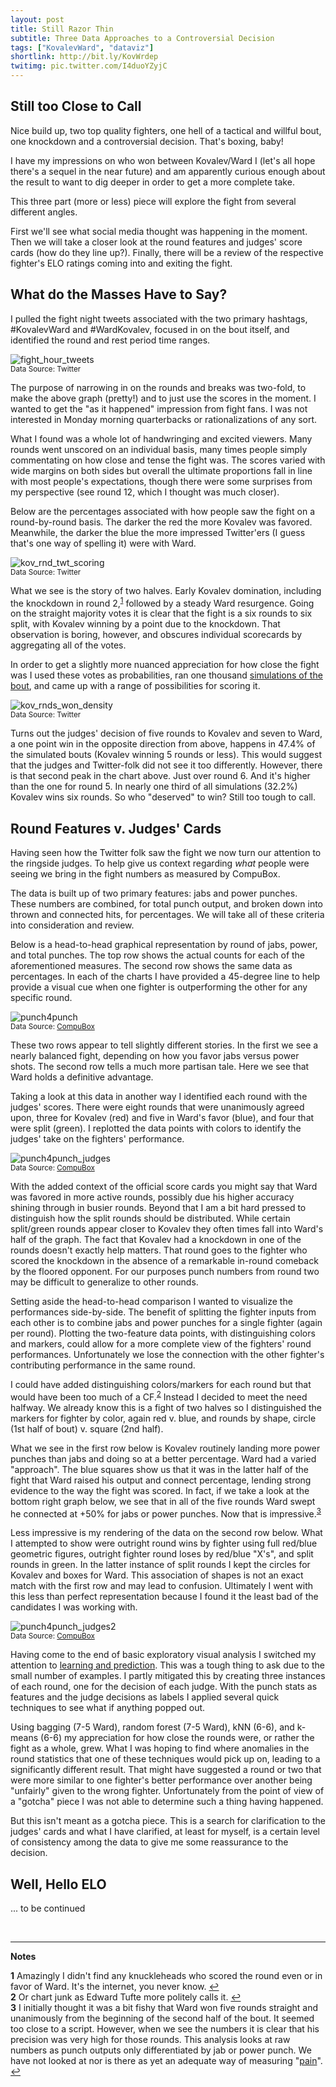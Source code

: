 ```yaml
---
layout: post
title: Still Razor Thin
subtitle: Three Data Approaches to a Controversial Decision
tags: ["KovalevWard", "dataviz"]
shortlink: http://bit.ly/KovWrdep
twitimg: pic.twitter.com/I4duoYZyjC
---
```


## Still too Close to Call

Nice build up, two top quality fighters, one hell of a tactical and willful bout, one knockdown and a controversial decision. That's boxing, baby!

I have my impressions on who won between Kovalev/Ward I (let's all hope there's a sequel in the near future) and am apparently curious enough about the result to want to dig deeper in order to get a more complete take.

This three part (more or less) piece will explore the fight from several different angles. 

First we'll see what social media thought was happening in the moment. Then we will take a closer look at the round features and judges' score cards (how do they line up?). Finally, there will be a review of the respective fighter's ELO ratings coming into and exiting the fight. 

## What do the Masses Have to Say?

I pulled the fight night tweets associated with the two primary hashtags, #KovalevWard and #WardKovalev, focused in on the bout itself, and identified the round and rest period time ranges.

<img src="/gallery/2016/boxing/kov-ward/fight_hour_tweets.PNG" alt="fight_hour_tweets" /><br>
<sub>Data Source: Twitter</sub>

The purpose of narrowing in on the rounds and breaks was two-fold, to make the above graph (pretty!) and to just use the scores in the moment. I wanted to get the "as it happened" impression from fight fans. I was not interested in Monday morning quarterbacks or rationalizations of any sort. 

What I found was a whole lot of handwringing and excited viewers. Many rounds went unscored on an individual basis, many times people simply commentating on how close and tense the fight was. The scores varied with wide margins on both sides but overall the ultimate proportions fall in line with most people's expectations, though there were some surprises from my perspective (see round 12, which I thought was much closer). 

Below are the percentages associated with how people saw the fight on a round-by-round basis. The darker the red the more Kovalev was favored. Meanwhile, the darker the blue the more impressed Twitter'ers (I guess that's one way of spelling it) were with Ward.

<img src="/gallery/2016/boxing/kov-ward/kov_rnd_twt_scoring.PNG" alt="kov_rnd_twt_scoring" align="middle" /><br>
<sub>Data Source: Twitter</sub>

What we see is the story of two halves. Early Kovalev domination, including the knockdown in round 2,<sup id="a1">[1](#f1)</sup> followed by a steady Ward resurgence. Going on the straight majority votes it is clear that the fight is a six rounds to six split, with Kovalev winning by a point due to the knockdown. That observation is boring, however, and obscures individual scorecards by aggregating all of the votes. 

In order to get a slightly more nuanced appreciation for how close the fight was I used these votes as probabilities, ran one thousand [simulations of the bout](/code/kov_ward_sim_bouts), and came up with a range of possibilities for scoring it.

<img src="/gallery/2016/boxing/kov-ward/kov_rnds_won_density.PNG" alt="kov_rnds_won_density" align="middle" /><br>
<sub>Data Source: Twitter</sub>

Turns out the judges' decision of five rounds to Kovalev and seven to Ward, a one point win in the opposite direction from above, happens in 47.4% of the simulated bouts (Kovalev winning 5 rounds or less). This would suggest that the judges and Twitter-folk did not see it too differently. However, there is that second peak in the chart above. Just over round 6. And it's higher than the one for round 5. In nearly one third of all simulations (32.2%) Kovalev wins six rounds. So who "deserved" to win? Still too tough to call.

## Round Features v. Judges' Cards

Having seen how the Twitter folk saw the fight we now turn our attention to the ringside judges. To help give us context regarding _what_ people were seeing we bring in the fight numbers as measured by CompuBox.

The data is built up of two primary features: jabs and power punches. These numbers are combined, for total punch output, and broken down into thrown and connected hits, for percentages. We will take all of these criteria into consideration and review.

Below is a head-to-head graphical representation by round of jabs, power, and total punches. The top row shows the actual counts for each of the aforementioned measures. The second row shows the same data as percentages. In each of the charts I have provided a 45-degree line to help provide a visual cue when one fighter is outperforming the other for any specific round.

<img src="/code/kov_ward_rd_feat/output_5_0.png" alt="punch4punch" align="middle" /><br>
<sub>Data Source: <a href="http://compuboxonline.com/" target="_blank">CompuBox</a></sub>

These two rows appear to tell slightly different stories. In the first we see a nearly balanced fight, depending on how you favor jabs versus power shots. The second row tells a much more partisan tale. Here we see that Ward holds a definitive advantage.

Taking a look at this data in another way I identified each round with the judges' scores. There were eight rounds that were unanimously agreed upon, three for Kovalev (red) and five in Ward's favor (blue), and four that were split (green). I replotted the data points with colors to identify the judges' take on the fighters' performance.

<img src="/code/kov_ward_rd_feat/output_7_0.png" alt="punch4punch_judges" align="middle" /><br>
<sub>Data Source: <a href="http://compuboxonline.com/" target="_blank">CompuBox</a></sub>

With the added context of the official score cards you might say that Ward was favored in more active rounds, possibly due his higher accuracy shining through in busier rounds. Beyond that I am a bit hard pressed to distinguish how the split rounds should be distributed. While certain split/green rounds appear closer to Kovalev they often times fall into Ward's half of the graph. The fact that Kovalev had a knockdown in one of the rounds doesn't exactly help matters. That round goes to the fighter who scored the knockdown in the absence of a remarkable in-round comeback by the floored opponent. For our purposes punch numbers from round two may be difficult to generalize to other rounds.

Setting aside the head-to-head comparison I wanted to visualize the performances side-by-side. The benefit of splitting the fighter inputs from each other is to combine jabs and power punches for a single fighter (again per round). Plotting the two-feature data points, with distinguishing colors and markers, could allow for a more complete view of the fighters' round performances. Unfortunately we lose the connection with the other fighter's contributing performance in the same round. 

I could have added distinguishing colors/markers for each round but that would have been too much of a CF.<sup id="a2">[2](#f2)</sup> Instead I decided to meet the need halfway. We already know this is a fight of two halves so I distinguished the markers for fighter by color, again red v. blue, and rounds by shape, circle (1st half of bout) v. square (2nd half). 

What we see in the first row below is Kovalev routinely landing more power punches than jabs and doing so at a better percentage. Ward had a varied "approach". The blue squares show us that it was in the latter half of the fight that Ward raised his output and connect percentage, lending strong evidence to the way the fight was scored. In fact, if we take a look at the bottom right graph below, we see that in all of the five rounds Ward swept he connected at +50% for jabs or power punches. Now that is impressive.<sup id="a3">[3](#f3)</sup>

Less impressive is my rendering of the data on the second row below. What I attempted to show were outright round wins by fighter using full red/blue geometric figures, outright fighter round loses by red/blue "X's", and split rounds in green. In the latter instance of split rounds I kept the circles for Kovalev and boxes for Ward. This association of shapes is not an exact match with the first row and may lead to confusion. Ultimately I went with this less than perfect representation because I found it the least bad of the candidates I was working with.

<img src="/code/kov_ward_rd_feat/output_12_1.png" alt="punch4punch_judges2" align="middle" /><br>
<sub>Data Source: <a href="http://compuboxonline.com/" target="_blank">CompuBox</a></sub>

Having come to the end of basic exploratory visual analysis I switched my attention to [learning and prediction](/code/kov_ward_rd_feat). This was a tough thing to ask due to the small number of examples. I partly mitigated this by creating three instances of each round, one for the decision of each judge. With the punch stats as features and the judge decisions as labels I applied several quick techniques to see what if anything popped out.

Using bagging (7-5 Ward), random forest (7-5 Ward), kNN (6-6), and k-means (6-6) my appreciation for how close the rounds were, or rather the fight as a whole, grew. What I was hoping to find where anomalies in the round statistics that one of these techniques would pick up on, leading to a significantly different result. That might have suggested a round or two that were more similar to one fighter's better performance over another being "unfairly" given to the wrong fighter. Unfortunately from the point of view of a "gotcha" piece I was not able to determine such a thing having happened.

But this isn't meant as a gotcha piece. This is a search for clarification to the judges' cards and what I have clarified, at least for myself, is a certain level of consistency among the data to give me some reassurance to the decision.

## Well, Hello ELO

... to be continued

<br>

---

**Notes**

<b id="f1">1</b> Amazingly I didn't find any knuckleheads who scored the round even or in favor of Ward. It's the internet, you never know. [↩](#a1) <br>
<b id="f2">2</b> Or chart junk as Edward Tufte more politely calls it. [↩](#a2) <br>
<b id="f3">3</b> I initially thought it was a bit fishy that Ward won five rounds straight and unanimously from the beginning of the second half of the bout. It seemed too close to a script. However, when we see the numbers it is clear that his precision was very high for those rounds. This analysis looks at raw numbers as punch outputs only differentiated by jab or power punch. We have not looked at nor is there as yet an adequate way of measuring "<a href="https://www.youtube.com/watch?v=lSPNQ82Sq4E" target="_blank">pain</a>". [↩](#a3) <br>

